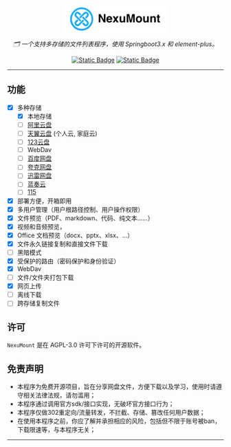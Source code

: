 <div align="center">
    <img src="src/assets/logo.png" height="60"/>
    <p><em>🗂️ 一个支持多存储的文件列表程序，使用 Springboot3.x 和 element-plus。</em></p>
</div>
<div align="center">

  [![Static Badge](https://img.shields.io/badge/NexuMount_Server-blue?label=link&labelColor=green&link=https%3A%2F%2Fgithub.com%2FMeyvar%2FNexuMount-server)](https://github.com/Meyvar/NexuMount-server)
  [![Static Badge](https://img.shields.io/badge/AGPL_3.0-green?label=license&link=https%3A%2F%2Fgithub.com%2FMeyvar%2FNexuMount%2Fblob%2Fmain%2FLICENSE)](https://github.com/Meyvar/NexuMount/blob/main/LICENSE)

</div>

---

## 功能

- [x] 多种存储
    - [x] 本地存储
    - [ ] [阿里云盘](https://www.alipan.com/)
    - [ ] [天翼云盘](https://cloud.189.cn) (个人云, 家庭云)
    - [ ] [123云盘](https://www.123pan.com/)
    - [ ] WebDav
    - [ ] [百度网盘](http://pan.baidu.com/)
    - [ ] [夸克网盘](https://pan.quark.cn)
    - [ ] [迅雷网盘](https://pan.xunlei.com)
    - [ ] [蓝奏云](https://www.lanzou.com/)
    - [ ] [115](https://115.com/)
- [x] 部署方便，开箱即用
- [x] 多用户管理（用户根路径控制、用户操作权限）
- [x] 文件预览（PDF、markdown、代码、纯文本……）
- [x] 视频和音频预览，
- [x] Office 文档预览（docx、pptx、xlsx、...）
- [x] 文件永久链接复制和直接文件下载
- [ ] 黑暗模式
- [x] 受保护的路由（密码保护和身份验证）
- [x] WebDav
- [ ] 文件/文件夹打包下载
- [x] 网页上传
- [ ] 离线下载
- [ ] 跨存储复制文件

## 许可

`NexuMount` 是在 AGPL-3.0 许可下许可的开源软件。

## 免责声明
- 本程序为免费开源项目，旨在分享网盘文件，方便下载以及学习，使用时请遵守相关法律法规，请勿滥用；
- 本程序通过调用官方sdk/接口实现，无破坏官方接口行为；
- 本程序仅做302重定向/流量转发，不拦截、存储、篡改任何用户数据；
- 在使用本程序之前，你应了解并承担相应的风险，包括但不限于账号被ban，下载限速等，与本程序无关；
---
